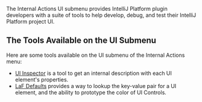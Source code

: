 [//]: # (title: Internal Actions - UI Submenu)

<!-- Copyright 2000-2021 JetBrains s.r.o. and other contributors. Use of this source code is governed by the Apache 2.0 license that can be found in the LICENSE file. -->

The Internal Actions UI submenu provides IntelliJ Platform plugin developers with a suite of tools to help develop, debug, and test their IntelliJ Platform project UI.

<include src="internal_actions_intro.md" include-id="enable_internal_mode_tip"></include>

## The Tools Available on the UI Submenu
Here are some tools available on the UI submenu of the Internal Actions menu:
* [UI Inspector](internal_ui_inspector.md) is a tool to get an internal description with each UI element's properties.
* [LaF Defaults](internal_ui_laf_defaults.md) provides a way to lookup the key-value pair for a UI element, and the ability to prototype the color of UI Controls.
